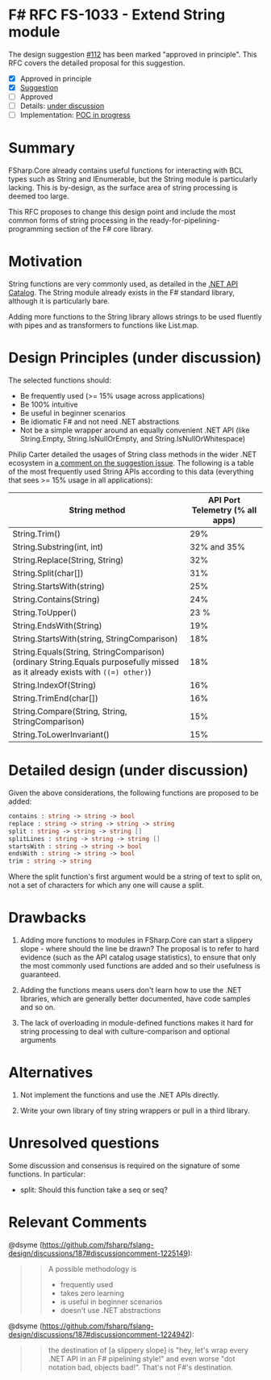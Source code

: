 # F# RFC FS-1033 - Extend String module

The design suggestion [#112](https://github.com/fsharp/fslang-suggestions/issues/112) has been marked "approved in principle".
This RFC covers the detailed proposal for this suggestion.

* [x] Approved in principle
* [x] [Suggestion](https://github.com/fsharp/fslang-suggestions/issues/112)
* [ ] Approved
* [ ] Details: [under discussion](https://github.com/fsharp/fslang-design/issues/187)
* [ ] Implementation: [POC in progress](https://github.com/dotnet/fsharp/pull/12026)

# Summary
[summary]: #summary

FSharp.Core already contains useful functions for interacting with BCL types such as String and IEnumerable, but the String module is particularly lacking. This is by-design, as the surface area of string processing is deemed too large.

This RFC proposes to change this design point and include the most common forms of string processing in the ready-for-pipelining-programming section of the F# core library.

# Motivation
[motivation]: #motivation

String functions are very commonly used, as detailed in the [.NET API Catalog](https://apisof.net/catalog/System.String). The String module already exists in the F# standard library, although it is particularly bare.

Adding more functions to the String library allows strings to be used fluently with pipes and as transformers to functions like List.map.

# Design Principles (under discussion)

The selected functions should:

* Be frequently used (>= 15% usage across applications)
* Be 100% intuitive
* Be useful in beginner scenarios
* Be idiomatic F# and not need .NET abstractions
* Not be a simple wrapper around an equally convenient .NET API (like String.Empty, String.IsNullOrEmpty, and String.IsNullOrWhitespace)

Philip Carter detailed the usages of String class methods in the wider .NET ecosystem in [a comment on the suggestion issue](https://github.com/fsharp/fslang-suggestions/issues/112#issuecomment-260506490). The following is a table of the most frequently used String APIs according to this data (everything that sees >= 15% usage in all applications):

String method | API Port Telemetry (% all apps)
--- | ---
String.Trim() | 29%
String.Substring(int, int) | 32% and 35%
String.Replace(String, String) | 32%
String.Split(char[]) | 31%
String.StartsWith(string) | 25%
String.Contains(String) | 24%
String.ToUpper() | 23 %
String.EndsWith(String) | 19%
String.StartsWith(string, StringComparison) | 18%
String.Equals(String, StringComparison) <br> (ordinary String.Equals purposefully missed as it already exists with `((=) other)`) | 18%
String.IndexOf(String) | 16%
String.TrimEnd(char[]) | 16%
String.Compare(String, String, StringComparison) | 15%
String.ToLowerInvariant() | 15%

# Detailed design (under discussion)
[design]: #detailed-design

Given the above considerations, the following functions are proposed to be added:

```fsharp
contains : string -> string -> bool 
replace : string -> string -> string -> string 
split : string -> string -> string []
splitLines : string -> string -> string []
startsWith : string -> string -> bool
endsWith : string -> string -> bool 
trim : string -> string 
```

Where the split function's first argument would be a string of text to split on, not a set of characters for which any one will cause a split.

# Drawbacks
[drawbacks]: #drawbacks

1. Adding more functions to modules in FSharp.Core can start a slippery slope - where should the line be drawn? The proposal is to refer to hard evidence (such as the API catalog usage statistics), to ensure that only the most commonly used functions are added and so their usefulness is guaranteed.
  
2. Adding the functions means users don't learn how to use the .NET libraries, which are generally better documented, have code samples and so on.
  
3. The lack of overloading in module-defined functions makes it hard for string processing to deal with culture-comparison and optional arguments
  
# Alternatives
[alternatives]: #alternatives

1. Not implement the functions and use the .NET APIs directly.

2. Write your own library of tiny string wrappers or pull in a third library.
  
# Unresolved questions
[unresolved]: #unresolved-questions

 Some discussion and consensus is required on the signature of some functions. In particular:
 - split: Should this function take a seq<char> or seq<string>?

# Relevant Comments

@dsyme (https://github.com/fsharp/fslang-design/discussions/187#discussioncomment-1225149):
>> A possible methodology is
>>
>>  * frequently used
>>  * takes zero learning
>>  * is useful in beginner scenarios
>>  * doesn't use .NET abstractions

@dsyme (https://github.com/fsharp/fslang-design/discussions/187#discussioncomment-1224942):
>> the destination of [a slippery slope] is "hey, let's wrap every .NET API in an F# pipelining style!" and even worse "dot notation bad, objects bad!". That's not F#'s destination.

